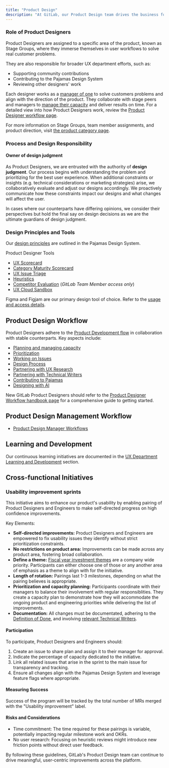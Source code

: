 ```yaml
---
title: "Product Design"
description: "At GitLab, our Product Design team drives the business forward by becoming experts in their specific stage groups staying informed about the entire product, and aligning with user and business goals. We partner closely with our stable counterparts in Product Management and Development to deliver exceptional user experiences."
---
```


### Role of Product Designers

Product Designers are assigned to a specific area of the product, known as Stage Groups, where they immerse themselves in user workflows to solve real customer problems.

They are also responsible for broader UX department efforts, such as:

- Supporting community contributions
- Contributing to the Pajamas Design System
- Reviewing other designers' work

Each designer works as a [manager of one](handbook.gitlab.com/handbook/values/#managers-of-one) to solve customers problems and align with the direction of the product. They collaborate with stage peers and managers to [manage their capacity](/handbook/product/ux/product-designer/capacity-management) and deliver results on time. For a detailed view into how Product Designers work, review the [Product Designer workflow page](/handbook/product/ux/product-designer/).

For more information on Stage Groups, team member assignments, and product direction, visit [the product category page](/handbook/product/categories/).

### Process and Design Responsibility

#### Owner of design judgment

As Product Designers, we are entrusted with the authority of **design judgment**. Our process begins with understanding the problem and prioritizing for the best user experience. When additional constraints or insights (e.g. technical considerations or marketing strategies) arise, we collaboratively evaluate and adjust our designs accordingly. We proactively communicate how these constraints impact our designs and what changes will affect the user.

In cases where our counterparts have differing opinions, we consider their perspectives but hold the final say on design decisions as we are the ultimate guardians of design judgment.

### Design Principles and Tools

Our [design principles](https://design.gitlab.com/get-started/principles) are outlined in the Pajamas Design System.

Product Designer Tools

- [UX Scorecard](/handbook/product/ux/ux-scorecards/)
- [Category Maturity Scorecard](/handbook/product/ux/category-maturity/category-maturity-scorecards/)
- [UX Issue Triage](/handbook/engineering/infrastructure/engineering-productivity/issue-triage/#ux)
- [Heuristics](/handbook/product/ux/heuristics/)
- [Competitor Evaluation](https://gitlab.com/gitlab-org/competitor-evaluations) (*GitLab Team Member access only*)
- [UX Cloud Sandbox](/handbook/product/ux/ux-research/ux-cloud-sandbox/)

Figma and Figjam are our primary design tool of choice. Refer to the [usage and access details](handbook.gitlab.com/handbook/product/ux/product-designer/figma).

## Product Design Workflow

Product Designers adhere to the [Product Development flow](/handbook/product-development-flow/) in collaboration with stable counterparts. Key aspects include:

- [Planning and managing capacity](/handbook/product/ux/product-designer/capacity-management)
- [Prioritization](/handbook/product/ux/product-designer/capacity-management/#priorities)
- [Working on Issues](/handbook/product/ux/product-designer/#working-on-issues)
- [Design Process](/handbook/product/ux/product-designer/#product-design-process)
- [Partnering with UX Research](/handbook/product/ux/product-designer/#partnering-with-ux-researchers)
- [Partnering with Technical Writers](/handbook/product/ux/product-designer/#partnering-with-technical-writers)
- [Contributing to Pajamas](https://design.gitlab.com/get-started/contribute)
- [Designing with AI](/handbook/product/ux/product-designer/#designing-with-ai)

New GitLab Product Designers should refer to the [Product Designer Workflow handbook page](/handbook/ux/product-design/workflow/) for a comprehensive guide to getting started.

## Product Design Management Workflow

- [Product Design Manager Workflows](/handbook/product/ux/product-design/product-design-manager)

## Learning and Development

Our continuous learning initiatives are documented in the [UX Department Learning and Development](handbook/ux/learning-and-development/) section.

## Cross-functional Initiatives

### Usability improvement sprints 

This initiative aims to enhance our product's usability by enabling pairing of Product Designers and Engineers to make self-directed progress on high confidence improvements. 

Key Elements:

- **Self-directed improvements:** Product Designers and Engineers are empowered to fix usability issues they identify without strict prioritization constraints.
- **No restrictions on product area:** Improvements can be made across any product area, fostering broad collaboration.
- **Define a theme:** [Fiscal year investment themes](https://about.gitlab.com/direction/#fy25-rd-investment-themes) are a company wide priority. Participants can either choose one of those or any another area of emphasis as a theme to align with for the initiative.
- **Length of rotation:** Pairings last 1-3 milestones, depending on what the pairing believes is appropriate.
- **Prioritization and capacity planning:** Participants coordinate with their managers to balance their involvement with regular responsiblities. They create a capacity plan to demonstrate how they will accommodate the ongoing product and engineering priorities while delivering the list of improvements.
- **Documentation:** All changes must be documentated, adhering to the [Definition of Done](https://docs.gitlab.com/ee/development/contributing/merge_request_workflow.html#definition-of-done), and involving [relevant Technical Writers](/handbook/product/ux/technical-writing/#assignments).

#### Participation

To participate, Product Designers and Engineers should:

1. Create an issue to share plan and assign it to their manager for approval.
1. Indicate the percentage of capacity dedicated to the initiative.
1. Link all related issues that arise in the sprint to the main issue for transparency and tracking.
1. Ensure all changes align with the Pajamas Design System and leverage feature flags where appropriate.


#### Measuring Success

Success of the program will be tracked by the total number of MRs merged with the "Usability improvement" label.

#### Risks and Considerations

- Time commitment: The time required for these pairings is variable, potentially impacting regular milestone work and OKRs.
- No user research: Focusing on heuristic reviews might introduce new friction points without direct user feedback.

By following these guidelines, GitLab's Product Design team can continue to drive meaningful, user-centric improvements across the platform.
